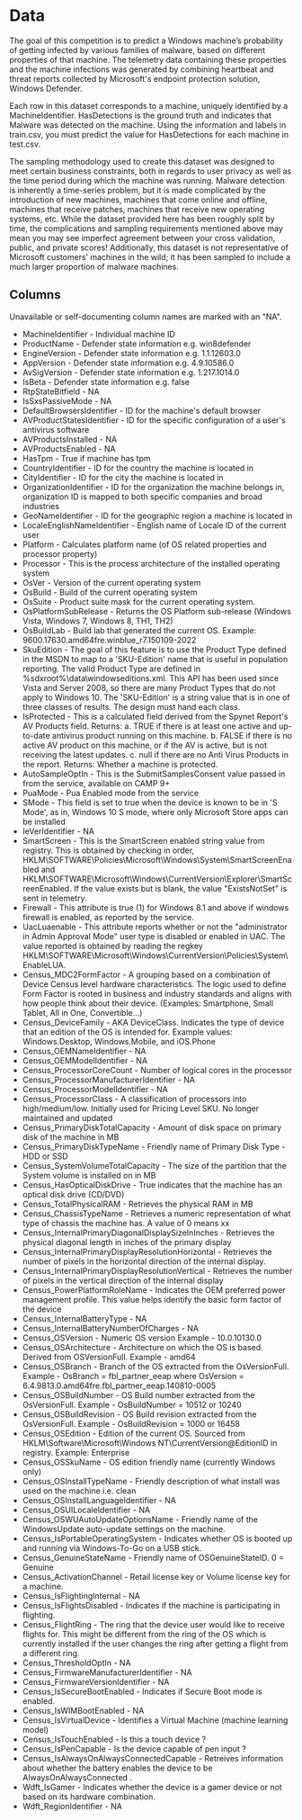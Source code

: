# Data
The goal of this competition is to predict a Windows machine’s probability of getting infected by various families of malware, based on different properties of that machine. The telemetry data containing these properties and the machine infections was generated by combining heartbeat and threat reports collected by Microsoft's endpoint protection solution, Windows Defender.

Each row in this dataset corresponds to a machine, uniquely identified by a MachineIdentifier. HasDetections is the ground truth and indicates that Malware was detected on the machine. Using the information and labels in train.csv, you must predict the value for HasDetections for each machine in test.csv.

The sampling methodology used to create this dataset was designed to meet certain business constraints, both in regards to user privacy as well as the time period during which the machine was running. Malware detection is inherently a time-series problem, but it is made complicated by the introduction of new machines, machines that come online and offline, machines that receive patches, machines that receive new operating systems, etc. While the dataset provided here has been roughly split by time, the complications and sampling requirements mentioned above may mean you may see imperfect agreement between your cross validation, public, and private scores! Additionally, this dataset is not representative of Microsoft customers’ machines in the wild; it has been sampled to include a much larger proportion of malware machines.

## Columns
Unavailable or self-documenting column names are marked with an "NA".

- MachineIdentifier - Individual machine ID
- ProductName - Defender state information e.g. win8defender
- EngineVersion - Defender state information e.g. 1.1.12603.0
- AppVersion - Defender state information e.g. 4.9.10586.0
- AvSigVersion - Defender state information e.g. 1.217.1014.0
- IsBeta - Defender state information e.g. false
- RtpStateBitfield - NA
- IsSxsPassiveMode - NA
- DefaultBrowsersIdentifier - ID for the machine's default browser
- AVProductStatesIdentifier - ID for the specific configuration of a user's antivirus software
- AVProductsInstalled - NA
- AVProductsEnabled - NA
- HasTpm - True if machine has tpm
- CountryIdentifier - ID for the country the machine is located in
- CityIdentifier - ID for the city the machine is located in
- OrganizationIdentifier - ID for the organization the machine belongs in, organization ID is mapped to both specific companies and broad industries
- GeoNameIdentifier - ID for the geographic region a machine is located in
- LocaleEnglishNameIdentifier - English name of Locale ID of the current user
- Platform - Calculates platform name (of OS related properties and processor property)
- Processor - This is the process architecture of the installed operating system
- OsVer - Version of the current operating system
- OsBuild - Build of the current operating system
- OsSuite - Product suite mask for the current operating system.
- OsPlatformSubRelease - Returns the OS Platform sub-release (Windows Vista, Windows 7, Windows 8, TH1, TH2)
- OsBuildLab - Build lab that generated the current OS. Example: 9600.17630.amd64fre.winblue_r7.150109-2022
- SkuEdition - The goal of this feature is to use the Product Type defined in the MSDN to map to a 'SKU-Edition' name that is useful in population reporting. The valid Product Type are defined in %sdxroot%\data\windowseditions.xml. This API has been used since Vista and Server 2008, so there are many Product Types that do not apply to Windows 10. The 'SKU-Edition' is a string value that is in one of three classes of results. The design must hand each class.
- IsProtected - This is a calculated field derived from the Spynet Report's AV Products field. Returns: a. TRUE if there is at least one active and up-to-date antivirus product running on this machine. b. FALSE if there is no active AV product on this machine, or if the AV is active, but is not receiving the latest updates. c. null if there are no Anti Virus Products in the report. Returns: Whether a machine is protected.
- AutoSampleOptIn - This is the SubmitSamplesConsent value passed in from the service, available on CAMP 9+
- PuaMode - Pua Enabled mode from the service
- SMode - This field is set to true when the device is known to be in 'S Mode', as in, Windows 10 S mode, where only Microsoft Store apps can be installed
- IeVerIdentifier - NA
- SmartScreen - This is the SmartScreen enabled string value from registry. This is obtained by checking in order, HKLM\SOFTWARE\Policies\Microsoft\Windows\System\SmartScreenEnabled and HKLM\SOFTWARE\Microsoft\Windows\CurrentVersion\Explorer\SmartScreenEnabled. If the value exists but is blank, the value "ExistsNotSet" is sent in telemetry.
- Firewall - This attribute is true (1) for Windows 8.1 and above if windows firewall is enabled, as reported by the service.
- UacLuaenable - This attribute reports whether or not the "administrator in Admin Approval Mode" user type is disabled or enabled in UAC. The value reported is obtained by reading the regkey HKLM\SOFTWARE\Microsoft\Windows\CurrentVersion\Policies\System\EnableLUA.
- Census_MDC2FormFactor - A grouping based on a combination of Device Census level hardware characteristics. The logic used to define Form Factor is rooted in business and industry standards and aligns with how people think about their device. (Examples: Smartphone, Small Tablet, All in One, Convertible...)
- Census_DeviceFamily - AKA DeviceClass. Indicates the type of device that an edition of the OS is intended for. Example values: Windows.Desktop, Windows.Mobile, and iOS.Phone
- Census_OEMNameIdentifier - NA
- Census_OEMModelIdentifier - NA
- Census_ProcessorCoreCount - Number of logical cores in the processor
- Census_ProcessorManufacturerIdentifier - NA
- Census_ProcessorModelIdentifier - NA
- Census_ProcessorClass - A classification of processors into high/medium/low. Initially used for Pricing Level SKU. No longer maintained and updated
- Census_PrimaryDiskTotalCapacity - Amount of disk space on primary disk of the machine in MB
- Census_PrimaryDiskTypeName - Friendly name of Primary Disk Type - HDD or SSD
- Census_SystemVolumeTotalCapacity - The size of the partition that the System volume is installed on in MB
- Census_HasOpticalDiskDrive - True indicates that the machine has an optical disk drive (CD/DVD)
- Census_TotalPhysicalRAM - Retrieves the physical RAM in MB
- Census_ChassisTypeName - Retrieves a numeric representation of what type of chassis the machine has. A value of 0 means xx
- Census_InternalPrimaryDiagonalDisplaySizeInInches - Retrieves the physical diagonal length in inches of the primary display
- Census_InternalPrimaryDisplayResolutionHorizontal - Retrieves the number of pixels in the horizontal direction of the internal display.
- Census_InternalPrimaryDisplayResolutionVertical - Retrieves the number of pixels in the vertical direction of the internal display
- Census_PowerPlatformRoleName - Indicates the OEM preferred power management profile. This value helps identify the basic form factor of the device
- Census_InternalBatteryType - NA
- Census_InternalBatteryNumberOfCharges - NA
- Census_OSVersion - Numeric OS version Example - 10.0.10130.0
- Census_OSArchitecture - Architecture on which the OS is based. Derived from OSVersionFull. Example - amd64
- Census_OSBranch - Branch of the OS extracted from the OsVersionFull. Example - OsBranch = fbl_partner_eeap where OsVersion = 6.4.9813.0.amd64fre.fbl_partner_eeap.140810-0005
- Census_OSBuildNumber - OS Build number extracted from the OsVersionFull. Example - OsBuildNumber = 10512 or 10240
- Census_OSBuildRevision - OS Build revision extracted from the OsVersionFull. Example - OsBuildRevision = 1000 or 16458
- Census_OSEdition - Edition of the current OS. Sourced from HKLM\Software\Microsoft\Windows NT\CurrentVersion@EditionID in registry. Example: Enterprise
- Census_OSSkuName - OS edition friendly name (currently Windows only)
- Census_OSInstallTypeName - Friendly description of what install was used on the machine i.e. clean
- Census_OSInstallLanguageIdentifier - NA
- Census_OSUILocaleIdentifier - NA
- Census_OSWUAutoUpdateOptionsName - Friendly name of the WindowsUpdate auto-update settings on the machine.
- Census_IsPortableOperatingSystem - Indicates whether OS is booted up and running via Windows-To-Go on a USB stick.
- Census_GenuineStateName - Friendly name of OSGenuineStateID. 0 = Genuine
- Census_ActivationChannel - Retail license key or Volume license key for a machine.
- Census_IsFlightingInternal - NA
- Census_IsFlightsDisabled - Indicates if the machine is participating in flighting.
- Census_FlightRing - The ring that the device user would like to receive flights for. This might be different from the ring of the OS which is currently installed if the user changes the ring after getting a flight from a different ring.
- Census_ThresholdOptIn - NA
- Census_FirmwareManufacturerIdentifier - NA
- Census_FirmwareVersionIdentifier - NA
- Census_IsSecureBootEnabled - Indicates if Secure Boot mode is enabled.
- Census_IsWIMBootEnabled - NA
- Census_IsVirtualDevice - Identifies a Virtual Machine (machine learning model)
- Census_IsTouchEnabled - Is this a touch device ?
- Census_IsPenCapable - Is the device capable of pen input ?
- Census_IsAlwaysOnAlwaysConnectedCapable - Retreives information about whether the battery enables the device to be AlwaysOnAlwaysConnected .
- Wdft_IsGamer - Indicates whether the device is a gamer device or not based on its hardware combination.
- Wdft_RegionIdentifier - NA
